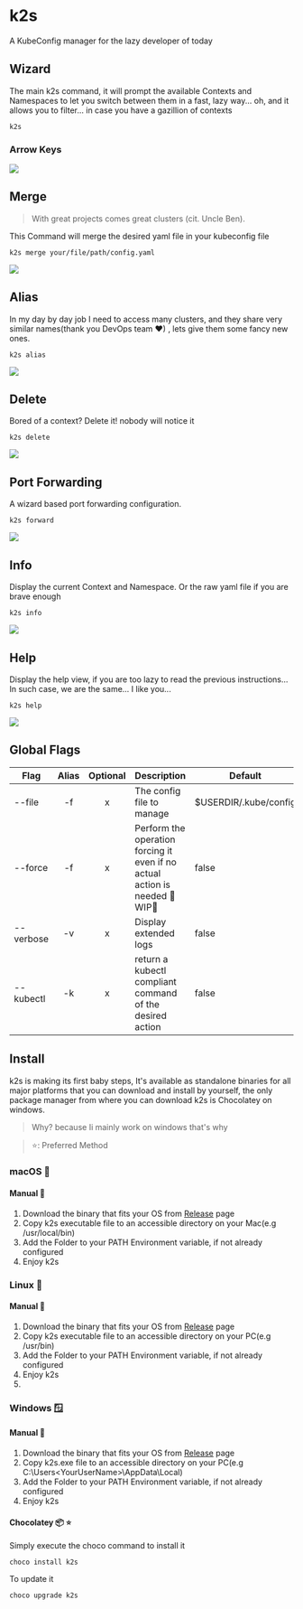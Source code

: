 # k2s
A KubeConfig manager for the lazy developer of today

## Wizard
The main k2s command, it will prompt the available Contexts and Namespaces to let you switch between them in a fast, lazy way...
oh, and it allows you to filter... in case you have a gazillion of contexts
```shell
k2s
```
### Arrow Keys
![](https://github.com/davidemaggi/k2s/blob/main/k2s.Tools/imgs/readme/gif_wizard1.gif?raw=true)

## Merge
>With great projects comes great clusters (cit. Uncle Ben).

This Command will merge the desired yaml file in your kubeconfig file
```shell
k2s merge your/file/path/config.yaml
```
![](https://github.com/davidemaggi/k2s/blob/main/k2s.Tools/imgs/readme/gif_merge.gif?raw=true)
## Alias
In my day by day job I need to access many clusters, and they share very similar names(thank you DevOps team ❤) , lets give them some fancy new ones.

```shell
k2s alias
```
![](https://github.com/davidemaggi/k2s/blob/main/k2s.Tools/imgs/readme/gif_alias.gif?raw=true)

## Delete
Bored of a context? Delete it! nobody will notice it

```shell
k2s delete
```
![](https://github.com/davidemaggi/k2s/blob/main/k2s.Tools/imgs/readme/gif_delete.gif?raw=true)

## Port Forwarding
A wizard based port forwarding configuration.

```shell
k2s forward
```
![](https://github.com/davidemaggi/k2s/blob/main/k2s.Tools/imgs/readme/gif_fwd.gif?raw=true)


## Info
Display the current Context and Namespace.
Or the raw yaml file if you are brave enough
```shell
k2s info
```
![](https://github.com/davidemaggi/k2s/blob/main/k2s.Tools/imgs/readme/gif_info1.gif?raw=true)

## Help
Display the help view, if you are too lazy to read the previous instructions...
In such case, we are the same... I like you...
```shell
k2s help
```
![](https://github.com/davidemaggi/k2s/blob/main/k2s.Tools/imgs/readme/gif_help.gif?raw=true)


## Global Flags

| Flag      | Alias | Optional | Description                                                                    | Default               |
|-----------|:-----:|:-------:|--------------------------------------------------------------------------------|-----------------------|
| --file  |  -f   |    x    | The config file to manage| $USERDIR/.kube/config |
| --force   |  -f   |    x    | Perform the operation forcing it even if no actual action is needed  🚧WIP🚧           | false                 |
| --verbose |  -v   |    x    | Display extended logs                                                          | false                 |
| --kubectl |  -k   |    x    | return a kubectl compliant command of the desired action                                                          | false                 |
## Install

k2s is making its first baby steps, It's available as standalone binaries for all major platforms that you can download and install by yourself, the only package manager from where you can download k2s is Chocolatey on windows.
>Why? because Ii mainly work on windows that's why
 
>⭐: Preferred Method
### macOS 🍎
#### Manual 🔨
1. Download the binary that fits your OS from [Release](https://github.com/davidemaggi/k2s/releases) page
2. Copy k2s executable file to an accessible directory on your Mac(e.g /usr/local/bin)
3. Add the Folder to your PATH Environment variable, if not already configured
4. Enjoy k2s

### Linux 🐧
#### Manual 🔨
1. Download the binary that fits your OS from [Release](https://github.com/davidemaggi/k2s/releases) page
2. Copy k2s executable file to an accessible directory on your PC(e.g /usr/bin)
3. Add the Folder to your PATH Environment variable, if not already configured
4. Enjoy k2s
5. 
### Windows 🪟
#### Manual 🔨
1. Download the binary that fits your OS from [Release](https://github.com/davidemaggi/k2s/releases) page
2. Copy k2s.exe file to an accessible directory on your PC(e.g C:\Users\<YourUserName>\AppData\Local)
3. Add the Folder to your PATH Environment variable, if not already configured
4. Enjoy k2s
#### Chocolatey 📦 ⭐
Simply execute the choco command to install it
```shell
choco install k2s
```
To update it
```shell
choco upgrade k2s
```
